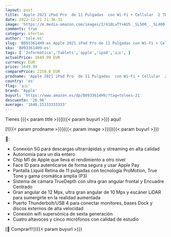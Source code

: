 ```yaml
---
layout: post
title: 'Apple 2021 iPad Pro  de 11 Pulgadas  con Wi-Fi + Cellular  2 TB  - Gris Espacial  3.ª generación '
date: 2022-12-21 21:36:31
image: 'https://m.media-amazon.com/images/I/410LuTY+AUS._SL500_._SL400_.jpg'
comments: true
category: ofertas
author: 'tole.es'
slug: 'B0933614H9-es Apple 2021 iPad Pro de 11 Pulgadas con Wi-Fi + Cellular 2...'
sku: 'B0933614H9-es'
tags: [ 'Informática','Tablets','apple','ipad','🇪🇸', ]
actualPrice: 1649.99 EUR
currency: EUR
price: 1649.99
comparePrice: 2259.0 EUR
prodname: 'Apple 2021 iPad Pro  de 11 Pulgadas  con Wi-Fi + Cellular  2 TB  - Gris Espacial  3.ª generación '
country: 'es'
flag: '🇪🇸'
brand: 'Apple'
buyurl: 'https://www.amazon.es/dp/B0933614H9/?tag=tolees-21'
descuento: '26.96'
average: '1648.15333333333'
---
```


Tienes [{{< param title >}}]({{< param buyurl >}}) aqui!

[![{{< param prodname >}}]({{< param image >}})]({{< param buyurl >}})

🔎:

- Conexión 5G para descargas ultrarrápidas y streaming en alta calidad
- Autonomía para un día entero
- Chip M1 de Apple que lleva el rendimiento a otro nivel
- Face ID para autenticarse de forma segura y usar Apple Pay
- Pantalla Liquid Retina de 11 pulgadas con tecnología ProMotion, True Tone y gama cromática amplia (P3)
- Sistema de cámara TrueDepth con ultra gran angular frontal y Encuadre Centrado
- Gran angular de 12 Mpx, ultra gran angular de 10 Mpx y escáner LiDAR para sumergirte en la realidad aumentada
- Puerto Thunderbolt/USB 4 para conectar monitores, bases Dock y discos externos de alta velocidad
- Conexión wifi supersónica de sexta generación
- Cuatro altavoces y cinco micrófonos con calidad de estudio

[🛒 Comprar!!!]({{< param buyurl >}})
